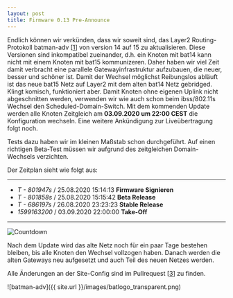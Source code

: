 ```yaml
---
layout: post
title: Firmware 0.13 Pre-Announce
---
```


Endlich können wir verkünden, dass wir soweit sind, das Layer2 Routing-Protokoll batman-adv [[1]] von version 14 auf 15 zu aktualisieren. Diese Versionen sind inkompatibel zueinander, d.h. ein Knoten mit bat14 kann nicht mit einem Knoten mit bat15 kommunizeren. Daher haben wir viel Zeit damit verbracht eine parallele Gatewayinfrastruktur aufzubauen, die neuer, besser und schöner ist. Damit der Wechsel möglichst Reibungslos abläuft ist das neue bat15 Netz auf Layer2 mit dem alten bat14 Netz gebridged. Klingt komisch, funktioniert aber. Damit Knoten ohne eigenen Uplink nicht abgeschnitten werden, verwenden wir wie auch schon beim ibss/802.11s Wechsel den Scheduled-Domain-Switch. Mit dem kommenden Update werden alle Knoten Zeitgleich am __03.09.2020 um 22:00 CEST__ die Konfiguration wechseln. Eine weitere Ankündigung zur Liveübertragung folgt noch.

Tests dazu haben wir im kleinen Maßstab schon durchgeführt. Auf einen richtigen Beta-Test müssen wir aufgrund des zeitgleichen Domain-Wechsels verzichten.

Der Zeitplan sieht wie folgt aus:

---

* _T - 801947s_  / 25.08.2020 15:14:13 __Firmware Signieren__
* _T - 801858s_  / 25.08.2020 15:15:42 __Beta Release__
* _T - 686197s_  / 26.08.2020 23:23:23 __Stable Release__
* _1599163200_   / 03.09.2020 22:00:00 __Take-Off__

---

![Countdown](https://monitor.luebeck.freifunk.net/render/d-solo/aqR0RBHGz/batman-migration?orgId=1&from=now-24h&to=now&panelId=2&width=1000&height=500&theme=light&tz=Europe%2FBerlin)

Nach dem Update wird das alte Netz noch für ein paar Tage bestehen bleiben, bis alle Knoten den Wechsel vollzogen haben.
Danach werden die alten Gateways neu aufgesetzt und auch Teil des neuen Netzes werden.

Alle Änderungen an der Site-Config sind im Pullrequest [[3]] zu finden.

![batman-adv]({{ site.url }}/images/batlogo_transparent.png)

[1]: https://www.open-mesh.org/projects/batman-adv/wiki
[2]: https://monitor.luebeck.freifunk.net/render/d-solo/aqR0RBHGz/batman-migration?orgId=1&from=1598285731731&to=1598307331731&panelId=2&width=1000&height=500&tz=Europe%2FBerlin
[3]: https://git.luebeck.freifunk.net/FreifunkLuebeck/site-ffhl/pulls/9
